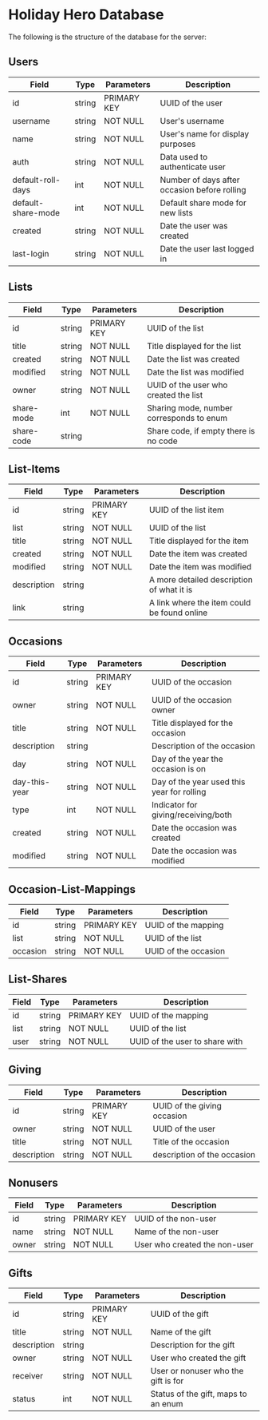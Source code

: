 Holiday Hero Database
=====================

The following is the structure of the database for the server:

## Users

| Field                 | Type          | Parameters                | Description                                       |
|-----------------------|---------------|---------------------------|---------------------------------------------------|
| id                    | string        | PRIMARY KEY               | UUID of the user                                  |
| username              | string        | NOT NULL                  | User's username                                   |
| name                  | string        | NOT NULL                  | User's name for display purposes                  |
| auth                  | string        | NOT NULL                  | Data used to authenticate user                    |
| default-roll-days     | int           | NOT NULL                  | Number of days after occasion before rolling      |
| default-share-mode    | int           | NOT NULL                  | Default share mode for new lists                  |
| created               | string        | NOT NULL                  | Date the user was created                         |
| last-login            | string        | NOT NULL                  | Date the user last logged in                      |

## Lists

| Field                 | Type          | Parameters                | Description                                       |
|-----------------------|---------------|---------------------------|---------------------------------------------------|
| id                    | string        | PRIMARY KEY               | UUID of the list                                  |
| title                 | string        | NOT NULL                  | Title displayed for the list                      |
| created               | string        | NOT NULL                  | Date the list was created                         |
| modified              | string        | NOT NULL                  | Date the list was modified                        |
| owner                 | string        | NOT NULL                  | UUID of the user who created the list             |
| share-mode            | int           | NOT NULL                  | Sharing mode, number corresponds to enum          |
| share-code            | string        |                           | Share code, if empty there is no code             |

## List-Items

| Field                 | Type          | Parameters                | Description                                       |
|-----------------------|---------------|---------------------------|---------------------------------------------------|
| id                    | string        | PRIMARY KEY               | UUID of the list item                             |
| list                  | string        | NOT NULL                  | UUID of the list                                  |
| title                 | string        | NOT NULL                  | Title displayed for the item                      |
| created               | string        | NOT NULL                  | Date the item was created                         |
| modified              | string        | NOT NULL                  | Date the item was modified                        |
| description           | string        |                           | A more detailed description of what it is         |
| link                  | string        |                           | A link where the item could be found online       |

## Occasions

| Field                 | Type          | Parameters                | Description                                       |
|-----------------------|---------------|---------------------------|---------------------------------------------------|
| id                    | string        | PRIMARY KEY               | UUID of the occasion                              |
| owner                 | string        | NOT NULL                  | UUID of the occasion owner                        |
| title                 | string        | NOT NULL                  | Title displayed for the occasion                  |
| description           | string        |                           | Description of the occasion                       |
| day                   | string        | NOT NULL                  | Day of the year the occasion is on                |
| day-this-year         | string        | NOT NULL                  | Day of the year used this year for rolling        |
| type                  | int           | NOT NULL                  | Indicator for giving/receiving/both               |
| created               | string        | NOT NULL                  | Date the occasion was created                     |
| modified              | string        | NOT NULL                  | Date the occasion was modified                    |

## Occasion-List-Mappings

| Field                 | Type          | Parameters                | Description                                       |
|-----------------------|---------------|---------------------------|---------------------------------------------------|
| id                    | string        | PRIMARY KEY               | UUID of the mapping                               |
| list                  | string        | NOT NULL                  | UUID of the list                                  |
| occasion              | string        | NOT NULL                  | UUID of the occasion                              |

## List-Shares

| Field                 | Type          | Parameters                | Description                                       |
|-----------------------|---------------|---------------------------|---------------------------------------------------|
| id                    | string        | PRIMARY KEY               | UUID of the mapping                               |
| list                  | string        | NOT NULL                  | UUID of the list                                  |
| user                  | string        | NOT NULL                  | UUID of the user to share with                    |

## Giving

| Field                 | Type          | Parameters                | Description                                       |
|-----------------------|---------------|---------------------------|---------------------------------------------------|
| id                    | string        | PRIMARY KEY               | UUID of the giving occasion                       |
| owner                 | string        | NOT NULL                  | UUID of the user                                  |
| title                 | string        | NOT NULL                  | Title of the occasion                             |
| description           | string        | NOT NULL                  | description of the occasion                       |

## Nonusers

| Field                 | Type          | Parameters                | Description                                       |
|-----------------------|---------------|---------------------------|---------------------------------------------------|
| id                    | string        | PRIMARY KEY               | UUID of the non-user                              |
| name                  | string        | NOT NULL                  | Name of the non-user                              |
| owner                 | string        | NOT NULL                  | User who created the non-user                     |

## Gifts   

| Field                 | Type          | Parameters                | Description                                       |
|-----------------------|---------------|---------------------------|---------------------------------------------------|
| id                    | string        | PRIMARY KEY               | UUID of the gift                                  |
| title                 | string        | NOT NULL                  | Name of the gift                                  |
| description           | string        |                           | Description for the gift                          |
| owner                 | string        | NOT NULL                  | User who created the gift                         |
| receiver              | string        | NOT NULL                  | User or nonuser who the gift is for               |
| status                | int           | NOT NULL                  | Status of the gift, maps to an enum               |
